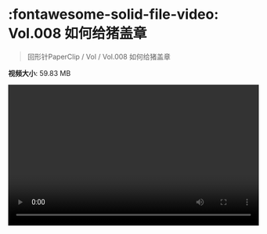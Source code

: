 # :fontawesome-solid-file-video: Vol.008 如何给猪盖章

> 回形针PaperClip / Vol / Vol.008 如何给猪盖章

**视频大小**: 59.83 MB

<video id="V-c54a59e8fdd62a8aab686ff2578a5550" width="512" height="288" preload="none" playsinline webkit-playsinline></video>